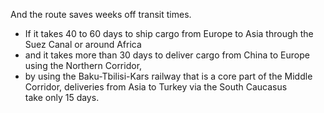 
And the route saves weeks off transit times.

+ If it takes 40 to 60 days to ship cargo from Europe to Asia through the Suez Canal or around Africa
+ and it takes more than 30 days to deliver cargo from China to Europe using the Northern Corridor, 
+ by using the Baku-Tbilisi-Kars railway that is a core part of the Middle Corridor, deliveries from Asia to Turkey via the South Caucasus take only 15 days. 